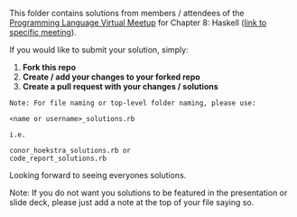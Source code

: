 This folder contains solutions from members / attendees of the [Programming Language Virtual Meetup](https://www.meetup.com/Programming-Languages-Toronto-Meetup/) for Chapter 8: Haskell ([link to specific meeting](https://www.meetup.com/Programming-Languages-Toronto-Meetup/events/286417626/)).

If you would like to submit your solution, simply:

1. **Fork this repo**
2. **Create / add your changes to your forked repo**
3. **Create a pull request with your changes / solutions**
```
Note: For file naming or top-level folder naming, please use:

<name or username>_solutions.rb

i.e.

conor_hoekstra_solutions.rb or
code_report_solutions.rb
```

Looking forward to seeing everyones solutions.

Note: If you do not want you solutions to be featured in the presentation or slide deck, please just add a note at the top of your file saying so.

